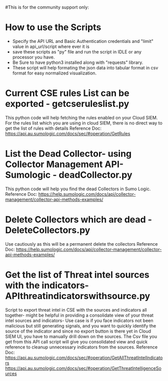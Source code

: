 #This is for the community support only: 

# How to use the Scripts
- Specify the API URL and Basic Authentication credentials and "limit" value in api_url/script where ever it is
- save these scripts as "py" file and run the script in IDLE or any processor you have.
- Be Sure to have python3 installed along with "requests" library. 
- These script will help formating the json data into tabular format in csv format for easy normalized visualization.

# Current CSE rules List can be exported - getcseruleslist.py
This python code will help fetching the rules enabled on your Cloud SIEM. For the rules list which you are using in cloud SIEM, there is no direct way to get the list of rules with details
Reference Doc: https://api.au.sumologic.com/docs/sec/#operation/GetRules

# List the Dead Collector- using Collector Management API- Sumologic - deadCollector.py
This python code will help you find the dead Collectors in Sumo Logic.
Reference Doc: https://help.sumologic.com/docs/api/collector-management/collector-api-methods-examples/

# Delete Collectors which are dead - DeleteCollectors.py
Use cautiously as this will be a permanent delete the collectors
Reference Doc: https://help.sumologic.com/docs/api/collector-management/collector-api-methods-examples/

# Get the list of Threat intel sources with the indicators- APIthreatindicatorswithsource.py
Script to export threat intel in CSE with the sources and indicators all together- might be helpful in providing a consolidate view of your threat intel sources and indicators- Use case is if you face indicators not been malicious but still generating signals, and you want to quickly identify the source of the indicator and since no export button is there yet in Cloud SIEM UI, you have to manually drill down on the sources. The Csv file you get from this API call script will give you consolidated view and quick reference to cleanup unnecessary indicators from the sources.
Reference Doc: https://api.au.sumologic.com/docs/sec/#operation/GetAllThreatIntelIndicators
               https://api.au.sumologic.com/docs/sec/#operation/GetThreatIntelligenceSources
